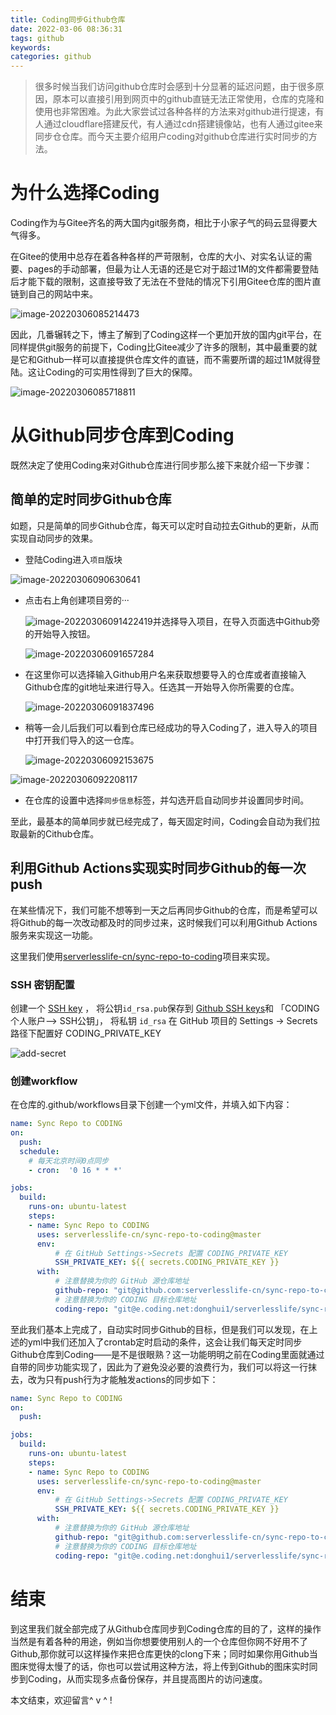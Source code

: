 ```yaml
---
title: Coding同步Github仓库
date: 2022-03-06 08:36:31
tags: github
keywords:
categories: github
---
```


> 很多时候当我们访问github仓库时会感到十分显著的延迟问题，由于很多原因，原本可以直接引用到网页中的github直链无法正常使用，仓库的克隆和使用也非常困难。为此大家尝试过各种各样的方法来对github进行提速，有人通过cloudflare搭建反代，有人通过cdn搭建镜像站，也有人通过gitee来同步仓仓库。而今天主要介绍用户coding对github仓库进行实时同步的方法。

# 为什么选择Coding

Coding作为与Gitee齐名的两大国内git服务商，相比于小家子气的码云显得要大气得多。

在Gitee的使用中总存在着各种各样的严苛限制，仓库的大小、对实名认证的需要、pages的手动部署，但最为让人无语的还是它对于超过1M的文件都需要登陆后才能下载的限制，这直接导致了无法在不登陆的情况下引用Gitee仓库的图片直链到自己的网站中来。

![image-20220306085214473](https://cdn.dmnb.cf/gh/zzy-ac/My-Selves-Cloud@main/images/2022/03/06/image-20220306085214473.png)

因此，几番辗转之下，博主了解到了Coding这样一个更加开放的国内git平台，在同样提供git服务的前提下，Coding比Gitee减少了许多的限制，其中最重要的就是它和Github一样可以直接提供仓库文件的直链，而不需要所谓的超过1M就得登陆。这让Coding的可实用性得到了巨大的保障。

![image-20220306085718811](https://cdn.dmnb.cf/gh/zzy-ac/My-Selves-Cloud@main/images/2022/03/06/image-20220306085718811.png)

# 从Github同步仓库到Coding

既然决定了使用Coding来对Github仓库进行同步那么接下来就介绍一下步骤：

## 简单的定时同步Github仓库

如题，只是简单的同步Github仓库，每天可以定时自动拉去Github的更新，从而实现自动同步的效果。

* 登陆Coding进入`项目`版块

![image-20220306090630641](https://cdn.dmnb.cf/gh/zzy-ac/My-Selves-Cloud@main/images/2022/03/06/image-20220306090630641.png)

* 点击右上角创建项目旁的···

  ![image-20220306091422419](https://cdn.dmnb.cf/gh/zzy-ac/My-Selves-Cloud@main/images/2022/03/06/image-20220306091422419.png)并选择导入项目，在导入页面选中Github旁的开始导入按钮。

  ![image-20220306091657284](https://cdn.dmnb.cf/gh/zzy-ac/My-Selves-Cloud@main/images/2022/03/06/image-20220306091657284.png)

* 在这里你可以选择输入Github用户名来获取想要导入的仓库或者直接输入Github仓库的git地址来进行导入。任选其一开始导入你所需要的仓库。

  ![image-20220306091837496](https://cdn.dmnb.cf/gh/zzy-ac/My-Selves-Cloud@main/images/2022/03/06/image-20220306091837496.png)

* 稍等一会儿后我们可以看到仓库已经成功的导入Coding了，进入导入的项目中打开我们导入的这一仓库。

  ![image-20220306092153675](https://cdn.dmnb.cf/gh/zzy-ac/My-Selves-Cloud@main/images/2022/03/06/image-20220306092153675.png)

![image-20220306092208117](https://cdn.dmnb.cf/gh/zzy-ac/My-Selves-Cloud@main/images/2022/03/06/image-20220306092208117.png)

* 在仓库的设置中选择`同步信息`标签，并勾选开启自动同步并设置同步时间。



至此，最基本的简单同步就已经完成了，每天固定时间，Coding会自动为我们拉取最新的Cithub仓库。



## 利用Github Actions实现实时同步Github的每一次push

在某些情况下，我们可能不想等到一天之后再同步Github的仓库，而是希望可以将Github的每一次改动都及时的同步过来，这时候我们可以利用Github Actions服务来实现这一功能。

这里我们使用[serverlesslife-cn/sync-repo-to-coding](https://github.com/serverlesslife-cn/sync-repo-to-coding)项目来实现。

### SSH 密钥配置

创建一个 [SSH key](https://help.github.com/en/github/authenticating-to-github/generating-a-new-ssh-key-and-adding-it-to-the-ssh-agent#generating-a-new-ssh-key) ， 将公钥`id_rsa.pub`保存到 [Github SSH keys](https://github.com/settings/keys)和 「CODING 个人账户——> SSH公钥」， 将私钥 `id_rsa` 在 GitHub 项目的 Settings -> Secrets 路径下配置好 CODING_PRIVATE_KEY

![add-secret](https://gh.zzy-ac.workers.dev/https://raw.githubusercontent.com/serverlesslife-cn/sync-repo-to-coding/master/img/add-secret.png)

### 创建workflow

在仓库的.github/workflows目录下创建一个yml文件，并填入如下内容：

```yml
name: Sync Repo to CODING
on:
  push:
  schedule:
    # 每天北京时间0点同步
    - cron:  '0 16 * * *'

jobs:
  build:
    runs-on: ubuntu-latest
    steps:
    - name: Sync Repo to CODING
      uses: serverlesslife-cn/sync-repo-to-coding@master
      env:
          # 在 GitHub Settings->Secrets 配置 CODING_PRIVATE_KEY
          SSH_PRIVATE_KEY: ${{ secrets.CODING_PRIVATE_KEY }}
      with:
          # 注意替换为你的 GitHub 源仓库地址
          github-repo: "git@github.com:serverlesslife-cn/sync-repo-to-coding.git"
          # 注意替换为你的 CODING 目标仓库地址
          coding-repo: "git@e.coding.net:donghui1/serverlesslife/sync-repo-to-coding.git"
```

至此我们基本上完成了，自动实时同步Github的目标，但是我们可以发现，在上述的yml中我们还加入了crontab定时启动的条件，这会让我们每天定时同步Github仓库到Coding——是不是很眼熟？这一功能明明之前在Coding里面就通过自带的同步功能实现了，因此为了避免没必要的浪费行为，我们可以将这一行抹去，改为只有push行为才能触发actions的同步如下：

```yml
name: Sync Repo to CODING
on:
  push:

jobs:
  build:
    runs-on: ubuntu-latest
    steps:
    - name: Sync Repo to CODING
      uses: serverlesslife-cn/sync-repo-to-coding@master
      env:
          # 在 GitHub Settings->Secrets 配置 CODING_PRIVATE_KEY
          SSH_PRIVATE_KEY: ${{ secrets.CODING_PRIVATE_KEY }}
      with:
          # 注意替换为你的 GitHub 源仓库地址
          github-repo: "git@github.com:serverlesslife-cn/sync-repo-to-coding.git"
          # 注意替换为你的 CODING 目标仓库地址
          coding-repo: "git@e.coding.net:donghui1/serverlesslife/sync-repo-to-coding.git"
```



# 结束

到这里我们就全部完成了从Github仓库同步到Coding仓库的目的了，这样的操作当然是有着各种的用途，例如当你想要使用别人的一个仓库但你网不好用不了Github,那你就可以这样操作来把仓库更快的clong下来；同时如果你用Github当图床觉得太慢了的话，你也可以尝试用这种方法，将上传到Github的图床实时同步到Coding，从而实现多点备份保存，并且提高图片的访问速度。

本文结束，欢迎留言^ v ^ !
